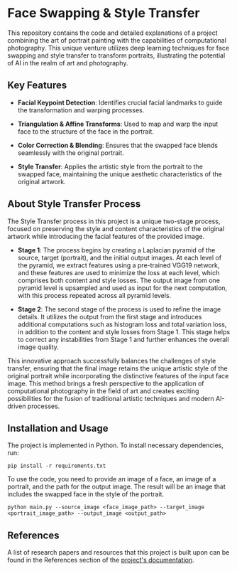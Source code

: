 # Face Swapping & Style Transfer
This repository contains the code and detailed explanations of a project combining the art of portrait painting with the capabilities of computational photography. This unique venture utilizes deep learning techniques for face swapping and style transfer to transform portraits, illustrating the potential of AI in the realm of art and photography.

## Key Features
- **Facial Keypoint Detection**: Identifies crucial facial landmarks to guide the transformation and warping processes.

- **Triangulation & Affine Transforms**: Used to map and warp the input face to the structure of the face in the portrait.

- **Color Correction & Blending**: Ensures that the swapped face blends seamlessly with the original portrait.

- **Style Transfer**: Applies the artistic style from the portrait to the swapped face, maintaining the unique aesthetic characteristics of the original artwork.

## About Style Transfer Process
The Style Transfer process in this project is a unique two-stage process, focused on preserving the style and content characteristics of the original artwork while introducing the facial features of the provided image.

- **Stage 1**: The process begins by creating a Laplacian pyramid of the source, target (portrait), and the initial output images. At each level of the pyramid, we extract features using a pre-trained VGG19 network, and these features are used to minimize the loss at each level, which comprises both content and style losses. The output image from one pyramid level is upsampled and used as input for the next computation, with this process repeated across all pyramid levels.

- **Stage 2**: The second stage of the process is used to refine the image details. It utilizes the output from the first stage and introduces additional computations such as histogram loss and total variation loss, in addition to the content and style losses from Stage 1. This stage helps to correct any instabilities from Stage 1 and further enhances the overall image quality.

This innovative approach successfully balances the challenges of style transfer, ensuring that the final image retains the unique artistic style of the original portrait while incorporating the distinctive features of the input face image. This method brings a fresh perspective to the application of computational photography in the field of art and creates exciting possibilities for the fusion of traditional artistic techniques and modern AI-driven processes.

## Installation and Usage
The project is implemented in Python. To install necessary dependencies, run:
```
pip install -r requirements.txt
```

To use the code, you need to provide an image of a face, an image of a portrait, and the path for the output image. The result will be an image that includes the swapped face in the style of the portrait.

```
python main.py --source_image <face_image_path> --target_image <portrait_image_path> --output_image <output_path>
```

## References
A list of research papers and resources that this project is built upon can be found in the References section of the [project's documentation](https://github.com/OlaPietka/Portrait-Style-Tranfer/blob/main/Portrait%20Face%20Swap%20%26%20Style%20Transfer.pdf).
